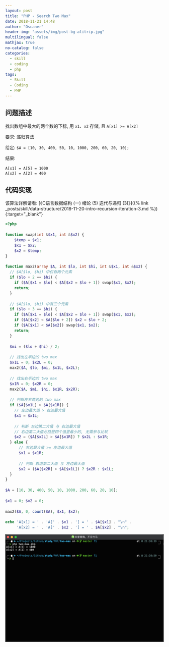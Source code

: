 ```yaml
---
layout: post
title: "PHP - Search Two Max"
date: 2018-11-21 14:48
author: "Oscaner"
header-img: "assets/img/post-bg-alitrip.jpg"
multilingual: false
mathjax: true
no-catalog: false
categories:
  - skill
  - coding
  - php
tags:
  - Skill
  - Coding
  - PHP
---
```


## 问题描述

找出数组中最大的两个数的下标, 用 `x1`、`x2` 存储, 且 `A[x1] >= A[x2]`

要求: 递归算法

给定: `$A = [10, 30, 400, 50, 10, 1000, 200, 60, 20, 10];`

结果:

```
A[x1] = A[5] = 1000
A[x2] = A[2] = 400
```

## 代码实现


该算法详解请看: [《C语言数据结构 (一) 绪论 (5) 迭代与递归 (3)》]({% link _posts/skill/data-structure/2018-11-20-intro-recursion-iteration-3.md %}){:target="_blank"}

```php
<?php

function swap(int &$x1, int &$x2) {
    $temp = $x1;
    $x1 = $x2;
    $x2 = $temp;
}

function max2(array $A, int $lo, int $hi, int &$x1, int &$x2) {
  // $A[$lo, $hi) 中仅有两个元素
  if ($lo + 2 == $hi) {
    if ($A[$x1 = $lo] < $A[$x2 = $lo + 1]) swap($x1, $x2);
    return;
  }

  // $A[$lo, $hi) 中有三个元素
  if ($lo + 3 == $hi) {
    if ($A[$x1 = $lo] < $A[$x2 = $lo + 1]) swap($x1, $x2);
    if ($A[$x2] < $A[$lo + 2]) $x2 = $lo + 2;
    if ($A[$x1] < $A[$x2]) swap($x1, $x2);
    return;
  }

  $mi = ($lo + $hi) / 2;

  // 找出左半边的 two max
  $x1L = 0; $x2L = 0;
  max2($A, $lo, $mi, $x1L, $x2L);

  // 找出右半边的 two max
  $x1R = 0; $x2R = 0;
  max2($A, $mi, $hi, $x1R, $x2R);

  // 判断左右两边的 two max
  if ($A[$x1L] > $A[$x1R]) {
    // 左边最大值 > 右边最大值
    $x1 = $x1L;

    // 判断 左边第二大值 与 右边最大值
    // 右边第二大值必然是四个值里最小的, 无需参与比较
    $x2 = ($A[$x2L] > $A[$x1R]) ? $x2L : $x1R;
  } else {
      // 右边最大值 >= 左边最大值
      $x1 = $x1R;

      // 判断 右边第二大值 与 左边最大值
      $x2 = ($A[$x2R] > $A[$x1L]) ? $x2R : $x1L;
  }
}

$A = [10, 30, 400, 50, 10, 1000, 200, 60, 20, 10];

$x1 = 0; $x2 = 0;

max2($A, 0, count($A), $x1, $x2);

echo 'A[x1] = ' . 'A[' . $x1 . '] = ' . $A[$x1] . "\n" .
     'A[x2] = ' . 'A[' . $x2 . '] = ' . $A[$x2] . "\n";
```

![1.png](/assets/img/in-post/skill/coding/post-php-two-max/1.png)

